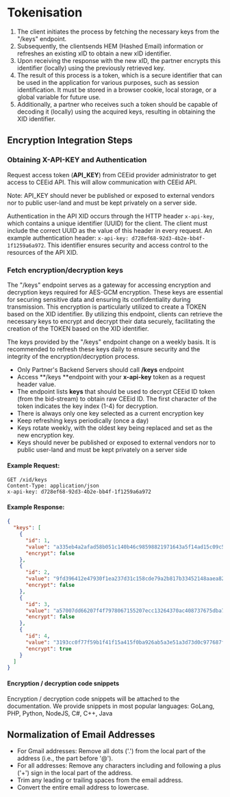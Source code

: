 Tokenisation
============

1.  The client initiates the process by fetching the necessary keys from the "/keys" endpoint.
2.  Subsequently, the clientsends HEM (Hashed Email) information or refreshes an existing xID to obtain a new xID identifier.
3.  Upon receiving the response with the new xID, the partner encrypts this identifier (locally) using the previously retrieved key.
4.  The result of this process is a token, which is a secure identifier that can be used in the application for various purposes, such as session identification. It must be stored in a browser cookie, local storage, or a global variable for future use.
5.  Additionally, a partner who receives such a token should be capable of decoding it (locally) using the acquired keys, resulting in obtaining the XID identifier.



## Encryption Integration Steps


### Obtaining X-API-KEY and Authentication

Request access token (**API_KEY**) from CEEid provider administrator to get access to CEEid API. This will allow communication with CEEid API.

Note: API_KEY should never be published or exposed to external vendors nor to public user-land and must be kept privately on a server side.

Authentication in the API XID occurs through the HTTP header `x-api-key`, which contains a unique identifier (UUID) for the client. The client must include the correct UUID as the value of this header in every request. An example authentication header: `x-api-key: d728ef68-92d3-4b2e-bb4f-1f1259a6a972`. This identifier ensures security and access control to the resources of the API XID.

### Fetch encryption/decryption keys

The "/keys" endpoint serves as a gateway for accessing encryption and decryption keys required for AES-GCM encryption. These keys are essential for securing sensitive data and ensuring its confidentiality during transmission. This encryption is particularly utilized to create a TOKEN based on the XID identifier. By utilizing this endpoint, clients can retrieve the necessary keys to encrypt and decrypt their data securely, facilitating the creation of the TOKEN based on the XID identifier.

The keys provided by the "/keys" endpoint change on a weekly basis. It is recommended to refresh these keys daily to ensure security and the integrity of the encryption/decryption process.

-   Only Partner's Backend Servers should call **/keys** endpoint
-   Access **/keys **endpoint with your **x-api-key** token as a request header value.
-   The endpoint lists **keys** that should be used to decrypt CEEid ID token (from the bid-stream) to obtain raw CEEid ID. The first character of the token indicates the key index (1-4) for decryption.
-   There is always only one key selected as a current encryption key
-   Keep refreshing keys periodically (once a day)
-   Keys rotate weekly, with the oldest key being replaced and set as the new encryption key. 
-   Keys should never be published or exposed to external vendors nor to public user-land and must be kept privately on a server side



#### Example Request:

```
GET /xid/keys
Content-Type: application/json
x-api-key: d728ef68-92d3-4b2e-bb4f-1f1259a6a972
```


#### Example Response:

```json
{
  "keys": [
    {
      "id": 1,
      "value": "a335eb4a2afad58b051c140b46c98598821971643a5f14ad15c09c5f9565fb1c",
      "encrypt": false
    },
    {
      "id": 2,
      "value": "9fd396412e47930f1ea237d31c158cde79a2b817b33452148aaea82d3bb9a571",
      "encrypt": false
    },
    {
      "id": 3,
      "value": "a57007dd66207f4f7978067155207ecc13264370ac408737675dba70d2511a2d",
      "encrypt": false
    },
    {
      "id": 4,
      "value": "3193cc0f77f59b1f41f15a415f0ba926ab5a3e51a3d73d0c977687f2ff30885a",
      "encrypt": true
    }
  ]
}
```

#### Encryption / decryption code snippets

Encryption / decryption code snippets will be attached to the documentation. We provide snippets in most popular languages: GoLang, PHP, Python, NodeJS, C#, C++, Java

## Normalization of Email Addresses

-   For Gmail addresses: Remove all dots ('.') from the local part of the address (i.e., the part before '@').
-   For all addresses: Remove any characters including and following a plus ('+') sign in the local part of the address.
-   Trim any leading or trailing spaces from the email address.
-   Convert the entire email address to lowercase.
